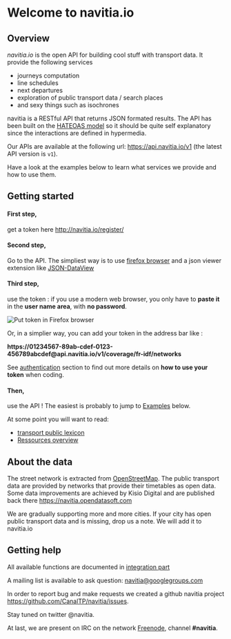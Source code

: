 Welcome to navitia.io
=====================

Overview
--------

*navitia.io* is the open API for building cool stuff with transport data.
It provide the following services

* journeys computation
* line schedules
* next departures
* exploration of public transport data / search places
* and sexy things such as isochrones

navitia is a RESTful API that returns JSON formated results.
The API has been built on the [HATEOAS model](http://en.wikipedia.org/wiki/HATEOAS) so it should be quite self explanatory since the interactions are defined in hypermedia.

Our APIs are available at the following url: <https://api.navitia.io/v1> (the latest API version is ``v1``).

Have a look at the examples below to learn what services we provide and how to use them.

Getting started
---------------

#### First step,
get a token here <http://navitia.io/register/>

#### Second step,
Go to the API. The simpliest way is to use [firefox browser](#http://www.getfirefox.com) 
and a json viewer extension like [JSON-DataView](#https://addons.mozilla.org/en-us/firefox/addon/json-dataview)

#### Third step,
use the token : if you use a modern web browser, you only have to **paste it** in the **user name area**,
with **no password**.

![Put token in Firefox browser](/images/firefox_token.png)

Or, in a simplier way, you can add your token in the address bar like :

<aside class="success">
<b>https://01234567-89ab-cdef-0123-456789abcdef@api.navitia.io/v1/coverage/fr-idf/networks</b>
</aside>

See [authentication](#authentication) section to find out more details on **how to use your token** when coding.

#### Then,
use the API ! The easiest is probably to jump to [Examples](#some_examples) below.

At some point you will want to read:

- [transport public lexicon](#lexicon)
- [Ressources overview](#ressources)

About the data
--------------

The street network is extracted from [OpenStreetMap](#http://www.openstreetmap.org). The public transport data are provided by networks that provide their timetables as open data. Some data improvements are achieved by Kisio Digital and are published back there <https://navitia.opendatasoft.com>

<aside class="success">
    We are gradually supporting more and more cities. If your city has open public transport data and is missing, drop us a note.
    We will add it to navitia.io
</aside>


Getting help
------------

All available functions are documented in [integration part](#navitia-documentation-v1-interface)

A mailing list is available to ask question: <a href="mailto:navitia@googlegroups.com">navitia@googlegroups.com</a>

In order to report bug and make requests we created a github navitia project
<https://github.com/CanalTP/navitia/issues>.

Stay tuned on twitter @navitia.

At last, we are present on IRC on the network <a href="https://webchat.freenode.net/">Freenode</a>, channel <b>#navitia</b>.


